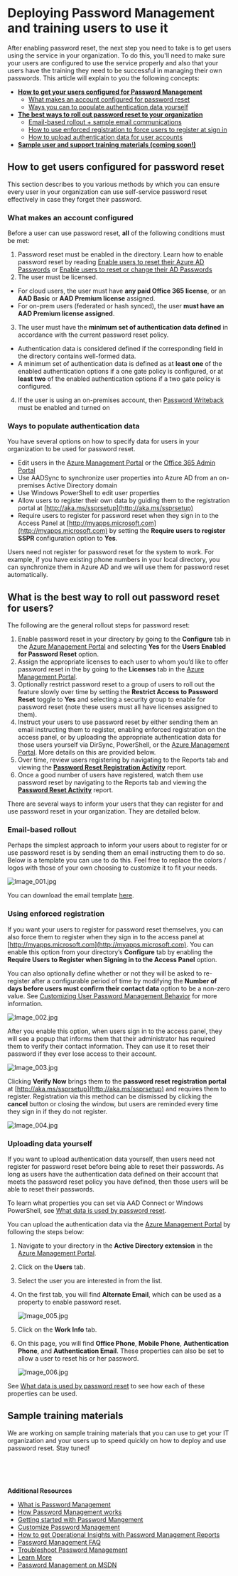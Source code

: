 <properties
	pageTitle="Best Practices: Azure AD Password Management | Windows Azure"
	description="Deployment and usage best practices, sample end-user documentation, and training guides for Password Management in Azure Active Directory."
	services="active-directory"
	documentationCenter=""
	authors="asteen"
	manager="kbrint"
	editor="billmath"/>

<tags
	ms.service="active-directory"
	ms.date="09/18/2015"
	wacn.date=""/>

# Deploying Password Management and training users to use it
After enabling password reset, the next step you need to take is to get users using the service in your organization. To do this, you'll need to make sure your users are configured to use the service properly and also that your users have the training they need to be successful in managing their own passwords. This article will explain to you the following concepts:

* [**How to get your users configured for Password Management**](#how-to-get-users-configured-for-password-reset)
  * [What makes an account configured for password reset](#what-makes-an-account-configured)
  * [Ways you can to populate authentication data yourself](#ways-to-populate-authentication-data)
* [**The best ways to roll out password reset to your organization**](#what-is-the-best-way-to-roll-out-password-reset-for-users)
  * [Email-based rollout + sample email communications](#email-based-rollout)
  * [How to use enforced registration to force users to register at sign in](#using-enforced-registration)
  * [How to upload authentication data for user accounts](#uploading-data-yourself)
* [**Sample user and support training materials (coming soon!)**](#sample-training-materials)

## How to get users configured for password reset
This section describes to you various methods by which you can ensure every user in your organization can use self-service password reset effectively in case they forget their password.

### What makes an account configured
Before a user can use password reset, **all** of the following conditions must be met:

1.	Password reset must be enabled in the directory.  Learn how to enable password reset by reading [Enable users to reset their Azure AD Passwords](/documentation/articles/active-directory-passwords-getting-started#enable-users-to-reset-their-azure-ad-passwords) or [Enable users to reset or change their AD Passwords](/documentation/articles/active-directory-passwords-getting-started#enable-users-to-reset-or-change-their-ad-passwords)
2.	The user must be licensed.
 - For cloud users, the user must have **any paid Office 365 license**, or an **AAD Basic** or **AAD Premium license** assigned.
 - For on-prem users (federated or hash synced), the user **must have an AAD Premium license assigned**.
3.	The user must have the **minimum set of authentication data defined** in accordance with the current password reset policy.
 - Authentication data is considered defined if the corresponding field in the directory contains well-formed data.
 - A minimum set of authentication data is defined as at **least one** of the enabled authentication options if a one gate policy is configured, or at **least two** of the enabled authentication options if a two gate policy is configured.
4.	If the user is using an on-premises account, then [Password Writeback](/documentation/articles/active-directory-passwords-getting-started#enable-users-to-reset-or-change-their-ad-passwords) must be enabled and turned on

### Ways to populate authentication data
You have several options on how to specify data for users in your organization to be used for password reset.

- Edit users in the [Azure Management Portal](https://manage.windowsazure.cn) or the [Office 365 Admin Portal](https://portal.partner.microsoftonline.cn)
- Use AADSync to synchronize user properties into Azure AD from an on-premises Active Directory domain
- Use Windows PowerShell to edit user properties
- Allow users to register their own data by guiding them to the registration portal at [http://aka.ms/ssprsetup](http://aka.ms/ssprsetup)
- Require users to register for password reset when they sign in to the Access Panel at [http://myapps.microsoft.com](http://myapps.microsoft.com) by setting the **Require users to register SSPR** configuration option to **Yes**.

Users need not register for password reset for the system to work.  For example, if you have existing phone numbers in your local directory, you can synchronize them in Azure AD and we will use them for password reset automatically.

## What is the best way to roll out password reset for users?
The following are the general rollout steps for password reset:

1.	Enable password reset in your directory by going to the **Configure** tab in the [Azure Management Portal](https://manage.windowsazure.cn) and selecting **Yes** for the **Users Enabled for Password Reset** option.
2.	Assign the appropriate licenses to each user to whom you’d like to offer password reset in the by going to the **Licenses** tab in the [Azure Management Portal](https://manage.windowsazure.cn).
3.	Optionally restrict password reset to a group of users to roll out the feature slowly over time by setting the **Restrict Access to Password Reset** toggle to **Yes** and selecting a security group to enable for password reset (note these users must all have licenses assigned to them).
4.	Instruct your users to use password reset by either sending them an email instructing them to register, enabling enforced registration on the access panel, or by uploading the appropriate authentication data for those users yourself via DirSync, PowerShell, or the [Azure Management Portal](https://manage.windowsazure.cn).  More details on this are provided below.
5.	Over time, review users registering by navigating to the Reports tab and viewing the [**Password Reset Registration Activity**](/documentation/articles/active-directory-passwords-get-insights#view-password-reset-registration-activity) report.
6.	Once a good number of users have registered, watch them use password reset by navigating to the Reports tab and viewing the [**Password Reset Activity**](/documentation/articles/active-directory-passwords-get-insights#view-password-reset-activity) report.

There are several ways to inform your users that they can register for and use password reset in your organization.  They are detailed below.

### Email-based rollout
Perhaps the simplest approach to inform your users about to register for or use password reset is by sending them an email instructing them to do so.  Below is a template you can use to do this.  Feel free to replace the colors / logos with those of your own choosing to customize it to fit your needs.

  ![][001]

You can download the email template [here](http://1drv.ms/1xWFtQM).

### Using enforced registration
If you want your users to register for password reset themselves, you can also force them to register when they sign in to the access panel at [http://myapps.microsoft.com](http://myapps.microsoft.com).  You can enable this option from your directory’s **Configure** tab by enabling the **Require Users to Register when Signing in to the Access Panel** option.  

You can also optionally define whether or not they will be asked to re-register after a configurable period of time by modifying the **Number of days before users must confirm their contact data** option to be a non-zero value. See [Customizing User Password Management Behavior](/documentation/articles/active-directory-passwords-customize#password-management-behavior) for more information.

  ![][002]

After you enable this option, when users sign in to the access panel, they will see a popup that informs them that their administrator has required them to verify their contact information. They can use it to reset their password if they ever lose access to their account.

  ![][003]

Clicking **Verify Now** brings them to the **password reset registration portal** at [http://aka.ms/ssprsetup](http://aka.ms/ssprsetup) and requires them to register.  Registration via this method can be dismissed by clicking the **cancel** button or closing the window, but users are reminded every time they sign in if they do not register.

  ![][004]

### Uploading data yourself
If you want to upload authentication data yourself, then users need not register for password reset before being able to reset their passwords.  As long as users have the authentication data defined on their account that meets the password reset policy you have defined, then those users will be able to reset their passwords.

To learn what properties you can set via AAD Connect or Windows PowerShell, see [What data is used by password reset](/documentation/articles/active-directory-passwords-learn-more#what-data-is-used-by-password-reset).

You can upload the authentication data via the [Azure Management Portal](https://manage.windowsazure.cn) by following the steps below:

1.	Navigate to your directory in the **Active Directory extension** in the [Azure Management Portal](https://manage.windowsazure.cn).
2.	Click on the **Users** tab.
3.	Select the user you are interested in from the list.
4.	On the first tab, you will find **Alternate Email**, which can be used as a property to enable password reset.

    ![][005]

5.	Click on the **Work Info** tab.
6.	On this page, you will find **Office Phone**, **Mobile Phone**, **Authentication Phone**, and **Authentication Email**.  These properties can also be set to allow a user to reset his or her password.

    ![][006]

See [What data is used by password reset](/documentation/articles/active-directory-passwords-learn-more#what-data-is-used-by-password-reset) to see how each of these properties can be used.

## Sample training materials
We are working on sample training materials that you can use to get your IT organization and your users up to speed quickly on how to deploy and use password reset.  Stay tuned!


<br/>
<br/>
<br/>

**Additional Resources**


* [What is Password Management](/documentation/articles/active-directory-passwords)
* [How Password Management works](/documentation/articles/active-directory-passwords-how-it-works)
* [Getting started with Password Mangement](/documentation/articles/active-directory-passwords-getting-started)
* [Customize Password Management](/documentation/articles/active-directory-passwords-customize)
* [How to get Operational Insights with Password Management Reports](/documentation/articles/active-directory-passwords-get-insights)
* [Password Management FAQ](/documentation/articles/active-directory-passwords-faq)
* [Troubleshoot Password Management](/documentation/articles/active-directory-passwords-troubleshoot)
* [Learn More](/documentation/articles/active-directory-passwords-learn-more)
* [Password Management on MSDN](https://msdn.microsoft.com/zh-cn/library/azure/dn510386.aspx)



[001]: ./media/active-directory-passwords-best-practices/001.jpg "Image_001.jpg"
[002]: ./media/active-directory-passwords-best-practices/002.jpg "Image_002.jpg"
[003]: ./media/active-directory-passwords-best-practices/003.jpg "Image_003.jpg"
[004]: ./media/active-directory-passwords-best-practices/004.jpg "Image_004.jpg"
[005]: ./media/active-directory-passwords-best-practices/005.jpg "Image_005.jpg"
[006]: ./media/active-directory-passwords-best-practices/006.jpg "Image_006.jpg"
